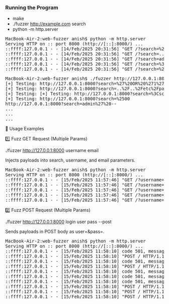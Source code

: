 ### Running the Program

- make
- ./fuzzer http://example.com search
- python -m http.server

<pre>
MacBook-Air-2:web-fuzzer anish$ python -m http.server
Serving HTTP on :: port 8000 (http://[::]:8000/) ...
::ffff:127.0.0.1 - - [14/Feb/2025 20:31:56] "GET /?search=%27%20OR%20%271%27%3D%271 HTTP/1.1" 200 -
::ffff:127.0.0.1 - - [14/Feb/2025 20:31:56] "GET /?search=..%2F..%2Fetc%2Fpasswd HTTP/1.1" 200 -
::ffff:127.0.0.1 - - [14/Feb/2025 20:31:56] "GET /?search=admin%27%20-- HTTP/1.1" 200 -
::ffff:127.0.0.1 - - [14/Feb/2025 20:31:56] "GET /?search=%3Cscript%3Ealert%28%27XSS%27%29%3C%2Fscript%3E HTTP/1.1" 200 -
::ffff:127.0.0.1 - - [14/Feb/2025 20:31:56] "GET /?search=%2500 HTTP/1.1" 200 -
</pre>


<pre>
MacBook-Air-2:web-fuzzer anish$ ./fuzzer http://127.0.0.1:8000 search
[+] Testing: http://127.0.0.1:8000?search=%27%20OR%20%271%27%3D%271
[+] Testing: http://127.0.0.1:8000?search=..%2F..%2Fetc%2Fpasswd
[+] Testing: [+] Testing: http://127.0.0.1:8000?search=%3Cscript%3Ealert%28%27XSS%27%29%3C%2Fscript%3E
[+] Testing: http://127.0.0.1:8000?search=%2500
http://127.0.0.1:8000?search=admin%27%20--
...
...
...
</pre>


🔨 Usage Examples

1️⃣ Fuzz GET Request (Multiple Params)

./fuzzer http://127.0.0.1:8000 username email

Injects payloads into search, username, and email parameters.

<pre>
MacBook-Air-2:web-fuzzer anish$ python -m http.server
Serving HTTP on :: port 8000 (http://[::]:8000/) ...
::ffff:127.0.0.1 - - [15/Feb/2025 11:57:46] "GET /?username=%3Cscript%3Ealert%28%27XSS%27%29%3C%2Fscript%3E&email=%3Cscript%3Ealert%28%27XSS%27%29%3C%2Fscript%3E HTTP/1.1" 200 -
::ffff:127.0.0.1 - - [15/Feb/2025 11:57:46] "GET /?username=admin%27%20--&email=admin%27%20-- HTTP/1.1" 200 -
::ffff:127.0.0.1 - - [15/Feb/2025 11:57:46] "GET /?username=%2500&email=%2500 HTTP/1.1" 200 -
::ffff:127.0.0.1 - - [15/Feb/2025 11:57:46] "GET /?username=..%2F..%2Fetc%2Fpasswd&email=..%2F..%2Fetc%2Fpasswd HTTP/1.1" 200 -
::ffff:127.0.0.1 - - [15/Feb/2025 11:57:46] "GET /?username=%27%20OR%20%271%27%3D%271&email=%27%20OR%20%271%27%3D%271 HTTP/1.1" 200 -
</pre>

2️⃣ Fuzz POST Request (Multiple Params)

./fuzzer http://127.0.0.1:8000 login user pass --post

Sends payloads in POST body as user=<payload>&pass=<payload>.

<pre>
MacBook-Air-2:web-fuzzer anish$ python -m http.server
Serving HTTP on :: port 8000 (http://[::]:8000/) ...
::ffff:127.0.0.1 - - [15/Feb/2025 11:58:10] code 501, message Unsupported method ('POST')
::ffff:127.0.0.1 - - [15/Feb/2025 11:58:10] "POST / HTTP/1.1" 501 -
::ffff:127.0.0.1 - - [15/Feb/2025 11:58:10] code 501, message Unsupported method ('POST')
::ffff:127.0.0.1 - - [15/Feb/2025 11:58:10] "POST / HTTP/1.1" 501 -
::ffff:127.0.0.1 - - [15/Feb/2025 11:58:10] code 501, message Unsupported method ('POST')
::ffff:127.0.0.1 - - [15/Feb/2025 11:58:10] code 501, message Unsupported method ('POST')
::ffff:127.0.0.1 - - [15/Feb/2025 11:58:10] code 501, message Unsupported method ('POST')
::ffff:127.0.0.1 - - [15/Feb/2025 11:58:10] "POST / HTTP/1.1" 501 -
::ffff:127.0.0.1 - - [15/Feb/2025 11:58:10] "POST / HTTP/1.1" 501 -
::ffff:127.0.0.1 - - [15/Feb/2025 11:58:10] "POST / HTTP/1.1" 501 -
</pre>
